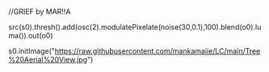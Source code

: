  //GRIEF by MAR!!A

src(s0).thresh().add(osc(2).modulatePixelate(noise(30,0.1),100).blend(o0).luma()).out(o0)

s0.initImage("https://raw.githubusercontent.com/mankamaiie/LC/main/Tree%20Aerial%20View.jpg")

